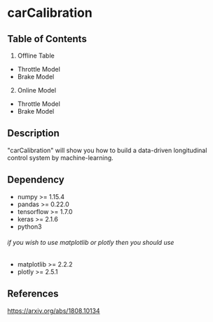 # carCalibration

## Table of Contents
1. Offline Table
  - Throttle Model
  - Brake Model
  
2. Online Model
  - Throttle Model
  - Brake Model
  
## Description
"carCalibration" will show you how to build a data-driven longitudinal control system by machine-learning. 
  
## Dependency
- numpy >= 1.15.4
- pandas >= 0.22.0
- tensorflow >= 1.7.0
- keras >= 2.1.6
- python3

###### if you wish to use matplotlib or plotly then you should use
- matplotlib >= 2.2.2
- plotly >= 2.5.1

## References
https://arxiv.org/abs/1808.10134
